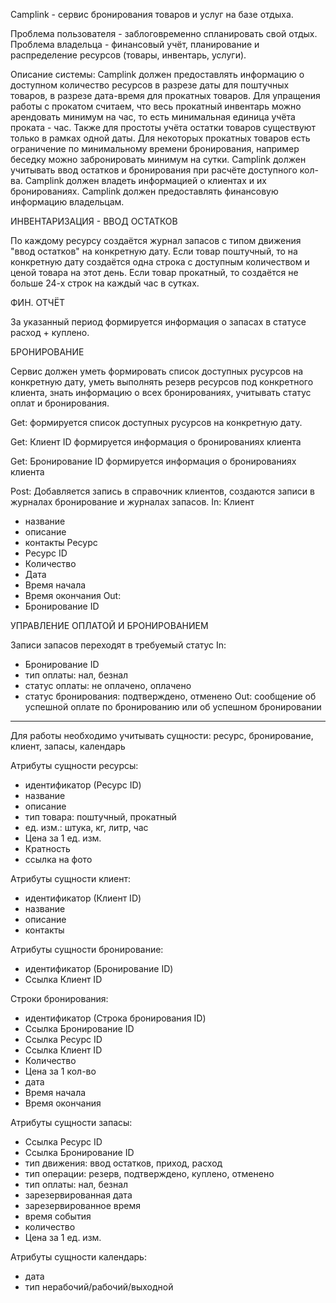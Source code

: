 Camplink - сервис бронирования товаров и услуг на базе отдыха.

Проблема пользователя - заблоговременно спланировать свой отдых.
Проблема владельца - финансовый учёт, планирование и распределение ресурсов (товары, инвентарь, услуги).

Описание системы: 
Camplink должен предоставлять информацию о доступном количество ресурсов в разрезе даты для поштучных товаров, в разрезе дата-время для прокатных товаров. Для упращения работы с прокатом считаем, что весь прокатный инвентарь можно арендовать минимум на час, то есть минимальная единица учёта проката - час. Также для простоты учёта остатки товаров существуют только в рамках одной даты. Для некоторых прокатных товаров есть ограничение по минимальному времени бронирования, например беседку можно забронировать минимум на сутки.
Camplink должен учитывать ввод остатков и бронирования при расчёте доступного кол-ва.
Camplink должен владеть информацией о клиентах и их бронированиях.
Camplink должен предоставлять финансовую информацию владельцам.

ИНВЕНТАРИЗАЦИЯ - ВВОД ОСТАТКОВ

По каждому ресурсу создаётся журнал запасов с типом движения "ввод остатков" на конкретную дату. Если товар поштучный, то на конкретную дату создаётся одна строка с доступным количеством и ценой товара на этот день. Если товар прокатный, то создаётся не больше 24-х строк на каждый час в сутках.


ФИН. ОТЧЁТ

За указанный период формируется информация о запасах в статусе расход + куплено.


БРОНИРОВАНИЕ

Сервис должен уметь формировать список доступных русурсов на конкретную дату, уметь выполнять резерв ресурсов под конкретного клиента, знать информацию о всех бронированиях, учитывать статус оплат и бронирования.

Get:
формируется список доступных русурсов на конкретную дату.

Get: Клиент ID
формируется информация о бронированиях клиента

Get: Бронирование ID
формируется информация о бронированиях клиента

Post:
Добавляется запись в справочник клиентов, создаются записи в журналах бронирование и журналах запасов.
In:
Клиент
- название
- описание
- контакты
Ресурс
- Ресурс ID
- Количество
- Дата
- Время начала
- Время окончания
Out:
- Бронирование ID


УПРАВЛЕНИЕ ОПЛАТОЙ И БРОНИРОВАНИЕМ 

Записи запасов переходят в требуемый статус
In:
- Бронирование ID
- тип оплаты: нал, безнал
- статус оплаты: не оплачено, оплачено
- статус бронирования: подтверждено, отменено
Out:
сообщение об успешной оплате по бронированию или об успешном бронировании

_________________________________


Для работы необходимо учитывать сущности: ресурс, бронирование, клиент, запасы, календарь

Атрибуты сущности ресурсы:

- идентификатор (Ресурс ID)
- название
- описание
- тип товара: поштучный, прокатный
- ед. изм.: штука, кг, литр, час
- Цена за 1 ед. изм.
- Кратность
- ссылка на фото

Атрибуты сущности клиент:

- идентификатор (Клиент ID)
- название
- описание
- контакты

Атрибуты сущности бронирование:

- идентификатор (Бронирование ID)
- Ссылка Клиент ID

Строки бронирования:

- идентификатор (Строка бронирования ID)
- Ссылка Бронирование ID
- Ссылка Ресурс ID
- Ссылка Клиент ID
- Количество
- Цена за 1 кол-во
- дата
- Время начала
- Время окончания

Атрибуты сущности запасы:

- Ссылка Ресурс ID
- Ссылка Бронирование ID
- тип движения: ввод остатков, приход, расход
- тип операции: резерв, подтверждено, куплено, отменено
- тип оплаты: нал, безнал
- зарезервированная дата
- зарезервированное время
- время события
- количество
- Цена за 1 ед. изм.

Атрибуты сущности календарь:

- дата
- тип нерабочий/рабочий/выходной